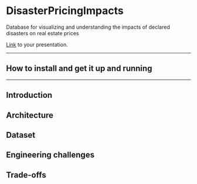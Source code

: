 # DisasterPricingImpacts

Database for visualizing and understanding the impacts of declared disasters on real estate prices

[Link](#) to your presentation.

<hr/>

## How to install and get it up and running


<hr/>

## Introduction

## Architecture

## Dataset

## Engineering challenges

## Trade-offs
